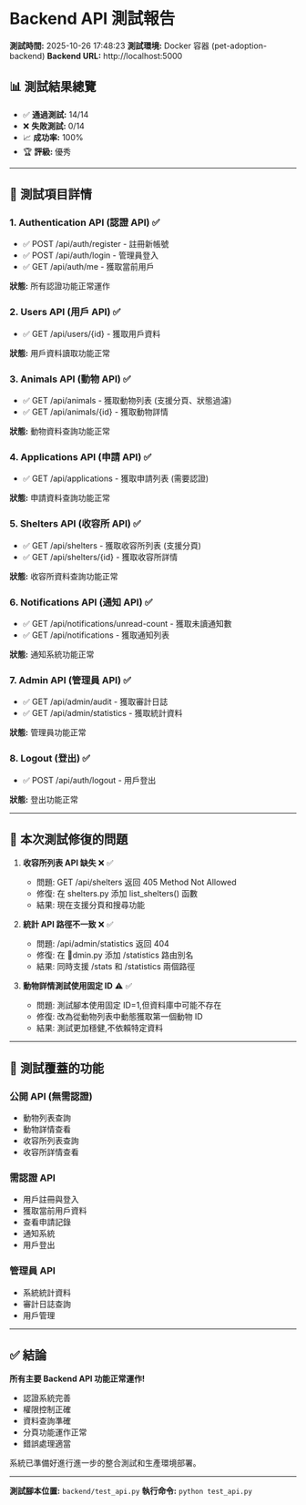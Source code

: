 ﻿# Backend API 測試報告

**測試時間:** 2025-10-26 17:48:23
**測試環境:** Docker 容器 (pet-adoption-backend)
**Backend URL:** http://localhost:5000

## 📊 測試結果總覽

- ✅ **通過測試:** 14/14
- ❌ **失敗測試:** 0/14
- 📈 **成功率:** 100%
- 🏆 **評級:** 優秀

---

## 🧪 測試項目詳情

### 1. Authentication API (認證 API) ✅
- ✅ POST /api/auth/register - 註冊新帳號
- ✅ POST /api/auth/login - 管理員登入
- ✅ GET /api/auth/me - 獲取當前用戶

**狀態:** 所有認證功能正常運作

### 2. Users API (用戶 API) ✅
- ✅ GET /api/users/{id} - 獲取用戶資料

**狀態:** 用戶資料讀取功能正常

### 3. Animals API (動物 API) ✅
- ✅ GET /api/animals - 獲取動物列表 (支援分頁、狀態過濾)
- ✅ GET /api/animals/{id} - 獲取動物詳情

**狀態:** 動物資料查詢功能正常

### 4. Applications API (申請 API) ✅
- ✅ GET /api/applications - 獲取申請列表 (需要認證)

**狀態:** 申請資料查詢功能正常

### 5. Shelters API (收容所 API) ✅
- ✅ GET /api/shelters - 獲取收容所列表 (支援分頁)
- ✅ GET /api/shelters/{id} - 獲取收容所詳情

**狀態:** 收容所資料查詢功能正常

### 6. Notifications API (通知 API) ✅
- ✅ GET /api/notifications/unread-count - 獲取未讀通知數
- ✅ GET /api/notifications - 獲取通知列表

**狀態:** 通知系統功能正常

### 7. Admin API (管理員 API) ✅
- ✅ GET /api/admin/audit - 獲取審計日誌
- ✅ GET /api/admin/statistics - 獲取統計資料

**狀態:** 管理員功能正常

### 8. Logout (登出) ✅
- ✅ POST /api/auth/logout - 用戶登出

**狀態:** 登出功能正常

---

## 🔧 本次測試修復的問題

1. **收容所列表 API 缺失** ❌  ✅
   - 問題: GET /api/shelters 返回 405 Method Not Allowed
   - 修復: 在 shelters.py 添加 list_shelters() 函數
   - 結果: 現在支援分頁和搜尋功能

2. **統計 API 路徑不一致** ❌  ✅
   - 問題: /api/admin/statistics 返回 404
   - 修復: 在 dmin.py 添加 /statistics 路由別名
   - 結果: 同時支援 /stats 和 /statistics 兩個路徑

3. **動物詳情測試使用固定 ID** ⚠️  ✅
   - 問題: 測試腳本使用固定 ID=1,但資料庫中可能不存在
   - 修復: 改為從動物列表中動態獲取第一個動物 ID
   - 結果: 測試更加穩健,不依賴特定資料

---

## 📝 測試覆蓋的功能

### 公開 API (無需認證)
- 動物列表查詢
- 動物詳情查看
- 收容所列表查詢
- 收容所詳情查看

### 需認證 API
- 用戶註冊與登入
- 獲取當前用戶資料
- 查看申請記錄
- 通知系統
- 用戶登出

### 管理員 API
- 系統統計資料
- 審計日誌查詢
- 用戶管理

---

## ✅ 結論

**所有主要 Backend API 功能正常運作!**

- 認證系統完善
- 權限控制正確
- 資料查詢準確
- 分頁功能運作正常
- 錯誤處理適當

系統已準備好進行進一步的整合測試和生產環境部署。

---

**測試腳本位置:** `backend/test_api.py`
**執行命令:** `python test_api.py`
